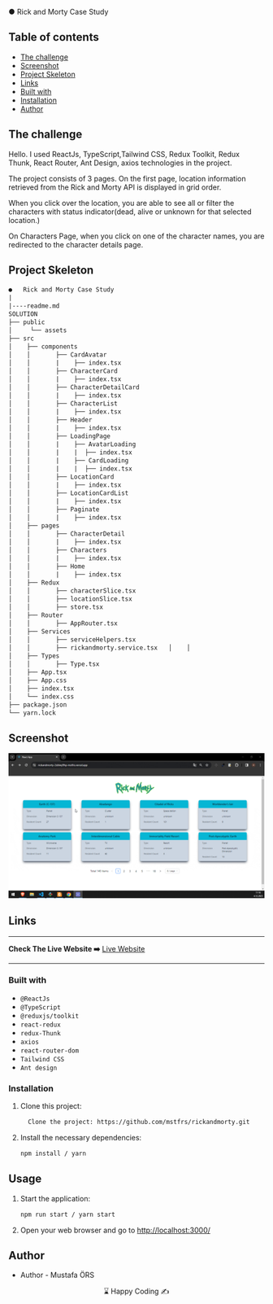 
●	Rick and Morty Case Study

## Table of contents

  - [The challenge](#the-challenge)
  - [Screenshot](#screenshot)
  - [Project Skeleton ](#project-skeleton)
  - [Links](#links)
  - [Built with](#built-with)
  - [Installation](#Installation)  
  - [Author](#author)

## The challenge

Hello. I used ReactJs, TypeScript,Tailwind CSS, Redux Toolkit, Redux Thunk, React Router, Ant Design, axios technologies in the project.

The project consists of 3 pages. On the first page, location information retrieved from the Rick and Morty API is displayed in grid order.

When you click over the location, you are able to see all or filter the characters with status indicator(dead, alive or unknown for that selected location.)

On Characters Page, when you click on one of the character names, you are redirected to the character details page.



## Project Skeleton

```
●	Rick and Morty Case Study
|
|----readme.md       
SOLUTION
├── public
│     └── assets
├── src
│    ├── components
│    │       ├── CardAvatar
│    │       |    ├── index.tsx
│    │       ├── CharacterCard
│    │       |    ├── index.tsx
│    │       ├── CharacterDetailCard
│    │       |    ├── index.tsx
│    │       ├── CharacterList
│    │       |    ├── index.tsx
│    │       ├── Header
│    │       |    ├── index.tsx
│    │       ├── LoadingPage
│    │       |    ├── AvatarLoading
│    │       |    |  ├── index.tsx
│    │       |    ├── CardLoading
│    │       |    |  ├── index.tsx
│    │       ├── LocationCard
│    │       |    ├── index.tsx
│    │       ├── LocationCardList
│    │       |    ├── index.tsx
│    │       ├── Paginate
│    │       |    ├── index.tsx
│    ├── pages
│    │       ├── CharacterDetail
│    │       |    ├── index.tsx
│    │       ├── Characters
│    │       |    ├── index.tsx
│    │       ├── Home
│    │       |    ├── index.tsx
│    ├── Redux
│    │       ├── characterSlice.tsx
│    │       ├── locationSlice.tsx
│    │       ├── store.tsx
│    ├── Router
│    │       ├── AppRouter.tsx
│    ├── Services
│    │       ├── serviceHelpers.tsx
│    │       ├── rickandmorty.service.tsx   │    │      
│    ├── Types
│    │       ├── Type.tsx
│    ├── App.tsx
│    ├── App.css
│    ├── index.tsx
│    └── index.css
├── package.json
└── yarn.lock
```
## Screenshot
<p align="left">
<a href="https://rickandmorty-2sblwy9hp-mstfrs.vercel.app"><img src="screen.gif" alt="screenshot" target=_blanked></a>
</p>

## Links
<hr>
<b>Check The Live Website ➡️</b> <a href="rickandmorty-2sblwy9hp-mstfrs.vercel.app"> Live Website </a> 
<hr>

### Built with

- `@ReactJs`
- `@TypeScript`
- `@reduxjs/toolkit`
- `react-redux`
- `redux-Thunk`
- `axios`
- `react-router-dom`
- `Tailwind CSS`
- `Ant design`


### Installation

1. Clone this project:

   ```bash
     Clone the project: https://github.com/mstfrs/rickandmorty.git
   ```
2. Install the necessary dependencies:

   ```bash
   npm install / yarn
   ```
## Usage

1. Start the application:

   ```bash
   npm run start / yarn start
   ```
2. Open your web browser and go to [http://localhost:3000/](http://localhost:3000)

## Author

- Author - Mustafa ÖRS

<center> &#8987; Happy Coding  &#9997; </center>



